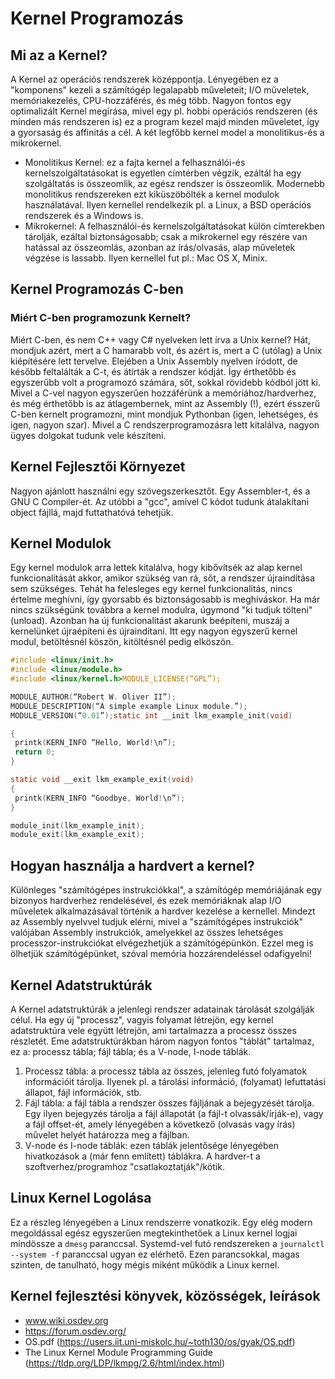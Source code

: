 # Kernel Programozás


## Mi az a Kernel?
A Kernel az operációs rendszerek középpontja. Lényegében ez a "komponens" kezeli a számítógép legalapabb műveleteit; I/O műveletek, memóriakezelés, CPU-hozzáférés, és még több.
Nagyon fontos egy optimalizált Kernel megírása, mivel egy pl. hobbi operációs rendszeren (és minden más rendszeren is) ez a program kezel majd minden műveletet, így a gyorsaság és affinitás a cél.
A két legfőbb kernel model a monolitikus-és a mikrokernel.
- Monolitikus Kernel: ez a fajta kernel a felhasználói-és kernelszolgáltatásokat is egyetlen címtérben végzik, ezáltál ha egy szolgáltatás is összeomlik, az egész rendszer is összeomlik. Modernebb monolitikus rendszereken ezt kiküszöbölték a kernel modulok használatával. Ilyen kernellel rendelkezik pl. a Linux, a BSD operációs rendszerek és a Windows is.
- Mikrokernel: A felhasználói-és kernelszolgáltatásokat külön címterekben tárolják, ezáltal biztonságosabb; csak a mikrokernel egy részére van hatással az összeomlás, azonban az írás/olvasás, alap műveletek végzése is lassabb. Ilyen kernellel fut pl.: Mac OS X, Minix.

## Kernel Programozás C-ben
### Miért C-ben programozunk Kernelt?
Miért C-ben, és nem C++ vagy C# nyelveken lett írva a Unix kernel? Hát, mondjuk azért, mert a C hamarabb volt, és azért is, mert a C (utólag) a Unix kiépítésére lett tervelve.
Elejében a Unix Assembly nyelven íródott, de később feltalálták a C-t, és átírták a rendszer kódját. Így érthetőbb és egyszerűbb volt a programozó számára, sőt, sokkal rövidebb kódból jött ki.
Mivel a C-vel nagyon egyszerűen hozzáférünk a memóriához/hardverhez, és még érthetőbb is az átlagembernek, mint az Assembly (!), ezért ésszerű C-ben kernelt programozni, mint mondjuk Pythonban (igen, lehetséges, és igen, nagyon szar). Mivel a C rendszerprogramozásra lett kitalálva, nagyon ügyes dolgokat tudunk vele készíteni.

## Kernel Fejlesztői Környezet
Nagyon ajánlott használni egy szövegszerkesztőt. Egy Assembler-t, és a GNU C Compiler-ét. Az utóbbi a "gcc", amivel C kódot tudunk átalakítani object fájllá, majd futtathatóvá tehetjük.

## Kernel Modulok
Egy kernel modulok arra lettek kitalálva, hogy kibővítsék az alap kernel funkcionalitását akkor, amikor szükség van rá, sőt, a rendszer újraindítása sem szükséges. Tehát ha felesleges egy kernel funkcionalitás, nincs értelme meghívni, így gyorsabb és biztonságosabb is meghíváskor. Ha már nincs szükségünk továbbra a kernel modulra, úgymond "ki tudjuk tölteni" (unload). Azonban ha új funkcionalitást akarunk beépíteni, muszáj a kernelünket újraépíteni és újraindítani.
Itt egy nagyon egyszerű kernel modul, betöltésnél köszön, kitöltésnél pedig elköszön.
```c
#include <linux/init.h>
#include <linux/module.h>
#include <linux/kernel.h>MODULE_LICENSE(“GPL”);

MODULE_AUTHOR(“Robert W. Oliver II”);
MODULE_DESCRIPTION(“A simple example Linux module.”);
MODULE_VERSION(“0.01”);static int __init lkm_example_init(void)

{
 printk(KERN_INFO “Hello, World!\n”);
 return 0;
}

static void __exit lkm_example_exit(void)
{
 printk(KERN_INFO “Goodbye, World!\n”);
}

module_init(lkm_example_init);
module_exit(lkm_example_exit);
```

## Hogyan használja a hardvert a kernel?
Különleges "számítógépes instrukciókkal", a számítógép memóriájának egy bizonyos hardverhez rendelésével, és ezek memóriáknak alap I/O műveletek alkalmazásával történik a hardver kezelése a kernellel.
Mindezt az Assembly nyelvvel tudjuk elérni, mivel a "számítógépes instrukciók" valójában Assembly instrukciók, amelyekkel az összes lehetséges processzor-instrukciókat elvégezhetjük a számítógépünkön. Ezzel meg is ölhetjük számítógépünket, szóval memória hozzárendeléssel odafigyelni!

## Kernel Adatstruktúrák
A Kernel adatstruktúrák a jelenlegi rendszer adatainak tárolását szolgálják célul. Ha egy új "processz", vagyis folyamat létrejön, egy kernel adatstruktúra vele együtt létrejön, ami tartalmazza a processz összes részletét.
Eme adatstruktúrákban három nagyon fontos "táblát" tartalmaz, ez a: processz tábla; fájl tábla; és a V-node, I-node táblák.

1. Processz tábla: a processz tábla az összes, jelenleg futó folyamatok információit tárolja. Ilyenek pl. a tárolási információ, (folyamat) lefuttatási állapot, fájl információk, stb.
2. Fájl tábla: a fájl tábla a rendszer összes fájljának a bejegyzését tárolja. Egy ilyen bejegyzés tárolja a fájl állapotát (a fájl-t olvassák/írják-e), vagy a fájl offset-ét, amely lényegében a következő (olvasás vagy írás) művelet helyét határozza meg a fájlban.
3. V-node és I-node táblák: ezen táblák jelentősége lényegében hivatkozások a (már fenn említett) táblákra. A hardver-t a szoftverhez/programhoz "csatlakoztatják"/kötik.

## Linux Kernel Logolása 
Ez a részleg lényegében a Linux rendszerre vonatkozik. Egy elég modern megoldással egész egyszerűen megtekinthetőek a Linux kernel logjai mindössze a `dmesg` paranccsal. Systemd-vel futó rendszereken a `journalctl --system -f` paranccsal ugyan ez elérhető. Ezen parancsokkal, magas szinten, de tanulható, hogy mégis miként működik a Linux kernel.

## Kernel fejlesztési könyvek, közösségek, leírások
- www.wiki.osdev.org
- https://forum.osdev.org/
- OS.pdf (https://users.iit.uni-miskolc.hu/~toth130/os/gyak/OS.pdf)
- The Linux Kernel Module Programming Guide (https://tldp.org/LDP/lkmpg/2.6/html/index.html)
